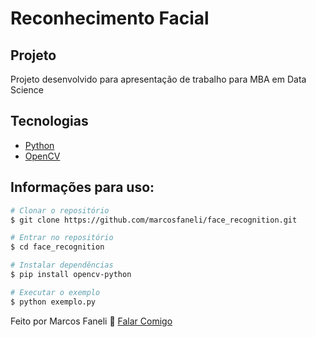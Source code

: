 <h1>
Reconhecimento Facial
</h1>

## Projeto
Projeto desenvolvido para apresentação de trabalho para MBA em Data Science

## Tecnologias
 - [Python][python]
 - [OpenCV][opencv]

## Informações para uso:

```bash
# Clonar o repositório
$ git clone https://github.com/marcosfaneli/face_recognition.git

# Entrar no repositório
$ cd face_recognition

# Instalar dependências
$ pip install opencv-python

# Executar o exemplo
$ python exemplo.py
```

Feito por Marcos Faneli :wave: [Falar Comigo](https://www.linkedin.com/in/marcosfaneli/)

[python]: https://www.python.org/
[opencv]: https://pypi.org/project/opencv-python/
[vs]: https://code.visualstudio.com/
